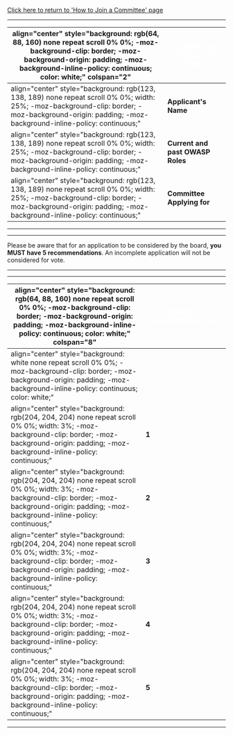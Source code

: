 [Click here to return to 'How to Join a Committee'
page](How_to_Join_a_Committee "wikilink")

-----

| align="center" style="background: rgb(64, 88, 160) none repeat scroll 0% 0%; -moz-background-clip: border; -moz-background-origin: padding; -moz-background-inline-policy: continuous; color: white;" colspan="2" | <font color="white">**COMMITTEE APPLICATION FORM**</font> |
| ----------------------------------------------------------------------------------------------------------------------------------------------------------------------------------------------------------------- | --------------------------------------------------------- |
| align="center" style="background: rgb(123, 138, 189) none repeat scroll 0% 0%; width: 25%; -moz-background-clip: border; -moz-background-origin: padding; -moz-background-inline-policy: continuous;"             | **Applicant's Name**                                      |
| align="center" style="background: rgb(123, 138, 189) none repeat scroll 0% 0%; width: 25%; -moz-background-clip: border; -moz-background-origin: padding; -moz-background-inline-policy: continuous;"             | **Current and past OWASP Roles**                          |
| align="center" style="background: rgb(123, 138, 189) none repeat scroll 0% 0%; width: 25%; -moz-background-clip: border; -moz-background-origin: padding; -moz-background-inline-policy: continuous;"             | **Committee Applying for**                                |

-----



-----

Please be aware that for an application to be considered by the board,
**you MUST have 5 recommendations**. An incomplete application will not
be considered for vote.

-----



-----

| align="center" style="background: rgb(64, 88, 160) none repeat scroll 0% 0%; -moz-background-clip: border; -moz-background-origin: padding; -moz-background-inline-policy: continuous; color: white;" colspan="8" | <font color="white">**COMMITTEE RECOMMENDATIONS**</font> |
| ----------------------------------------------------------------------------------------------------------------------------------------------------------------------------------------------------------------- | -------------------------------------------------------- |
| align="center" style="background: white none repeat scroll 0% 0%; -moz-background-clip: border; -moz-background-origin: padding; -moz-background-inline-policy: continuous; color: white;"                        | <font color="black"></font>                              |
| align="center" style="background: rgb(204, 204, 204) none repeat scroll 0% 0%; width: 3%; -moz-background-clip: border; -moz-background-origin: padding; -moz-background-inline-policy: continuous;"              | **1**                                                    |
| align="center" style="background: rgb(204, 204, 204) none repeat scroll 0% 0%; width: 3%; -moz-background-clip: border; -moz-background-origin: padding; -moz-background-inline-policy: continuous;"              | **2**                                                    |
| align="center" style="background: rgb(204, 204, 204) none repeat scroll 0% 0%; width: 3%; -moz-background-clip: border; -moz-background-origin: padding; -moz-background-inline-policy: continuous;"              | **3**                                                    |
| align="center" style="background: rgb(204, 204, 204) none repeat scroll 0% 0%; width: 3%; -moz-background-clip: border; -moz-background-origin: padding; -moz-background-inline-policy: continuous;"              | **4**                                                    |
| align="center" style="background: rgb(204, 204, 204) none repeat scroll 0% 0%; width: 3%; -moz-background-clip: border; -moz-background-origin: padding; -moz-background-inline-policy: continuous;"              | **5**                                                    |

-----